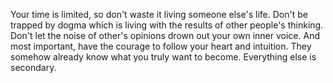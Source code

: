 Your time is limited, so don't waste it living someone else's life.
Don't be trapped by dogma which is living with the results of other people's thinking. Don't let the noise of other's opinions drown out your own inner voice.
And most important, have the courage to follow your heart and intuition. They somehow already know what you truly want to become. Everything else is secondary.